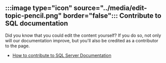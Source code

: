 ## :::image type="icon" source="../media/edit-topic-pencil.png" border="false"::: Contribute to SQL documentation

Did you know that you could edit the content yourself? If you do so, not only will our documentation improve, but you'll also be credited as a contributor to the page.

- [How to contribute to SQL Server Documentation](https://docs.microsoft.com/sql/sql-server/sql-server-docs-contribute)
